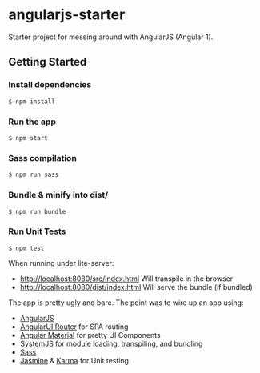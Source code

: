 # angularjs-starter

Starter project for messing around with AngularJS (Angular 1).

## Getting Started

### Install dependencies
```
$ npm install
```
### Run the app
```
$ npm start
```
### Sass compilation
```
$ npm run sass
```
### Bundle & minify into dist/
```
$ npm run bundle
```
### Run Unit Tests
```
$ npm test
```

When running under lite-server:
* [http://localhost:8080/src/index.html](http://localhost:8080/src/index.html) Will transpile in the browser
* [http://localhost:8080/dist/index.html](http://localhost:8080/dist/index.html) Will serve the bundle (if bundled)

The app is pretty ugly and bare. The point was to wire up an app using:
* [AngularJS](https://angularjs.org/)
* [AngularUI Router](https://ui-router.github.io/ng1/) for SPA routing
* [Angular Material](https://material.angularjs.org/latest/) for pretty UI Components
* [SystemJS](https://github.com/systemjs/systemjs) for module loading, transpiling, and bundling
* [Sass](http://sass-lang.com/)
* [Jasmine](https://jasmine.github.io/) & [Karma](https://karma-runner.github.io/) for Unit testing
